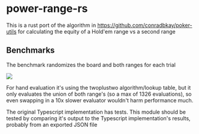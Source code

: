 # power-range-rs

This is a rust port of the algorithm in <https://github.com/conradbkay/poker-utils> for calculating the equity of a Hold'em range vs a second range

## Benchmarks

The benchmark randomizes the board and both ranges for each trial

![](assets/lines.svg)

For hand evaluation it's using the twoplustwo algorithm/lookup table, but it only evaluates the union of both range's (so a max of 1326 evaluations), so even swapping in a 10x slower evaluator wouldn't harm performance much.

The original Typescript implementation has tests. This module should be tested by comparing it's output to the Typescript implementation's results, probably from an exported JSON file
